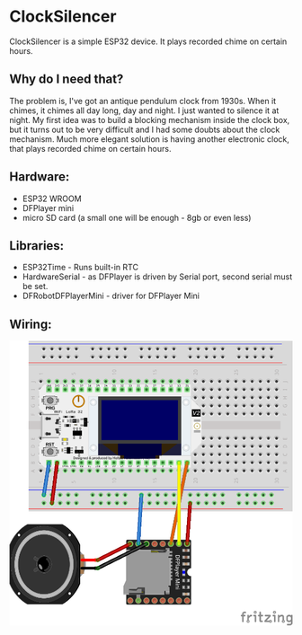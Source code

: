 # ClockSilencer
ClockSilencer is a simple ESP32 device. It plays recorded chime on certain hours.
## Why do I need that?
The problem is, I've got an antique pendulum clock from 1930s. When it chimes, it chimes all day long, day and night. I just wanted to silence it at night.
My first idea was to build a blocking mechanism inside the clock box, but it turns out to be very difficult and I had some doubts about the clock mechanism.
Much more elegant solution is having another electronic clock, that plays recorded chime on certain hours.

## Hardware:
- ESP32 WROOM
- DFPlayer mini
- micro SD card (a small one will be enough - 8gb or even less)

## Libraries:
- ESP32Time - Runs built-in RTC
- HardwareSerial - as DFPlayer is driven by Serial port, second serial must be set.
- DFRobotDFPlayerMini - driver for DFPlayer Mini

## Wiring:
[![Fritzing ESP32 schema](Untitled%20Sketch_bb.png)](Untitled%20Sketch_bb.png)

